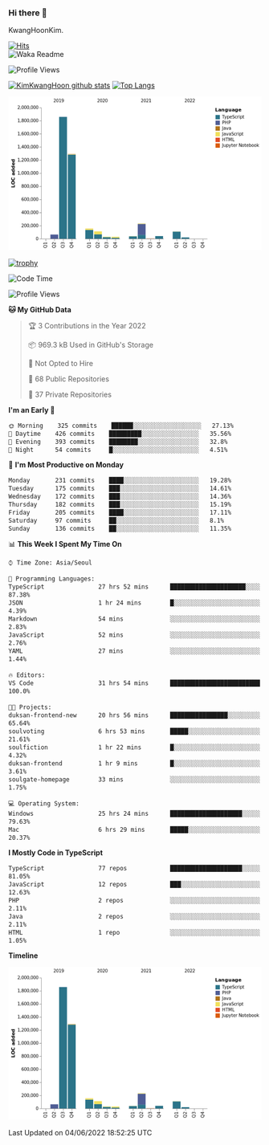 ### Hi there 👋

KwangHoonKim.

[![Hits](https://hits.seeyoufarm.com/api/count/incr/badge.svg?url=https%3A%2F%2Fgithub.com%2Frhkdgns95)](https://hits.seeyoufarm.com)  
![Waka Readme](https://github.com/rhkdgns95/rhkdgns95/workflows/Waka%20Readme/badge.svg)

![Profile Views](http://img.shields.io/badge/Profile%20Views-0-blue)

[![KimKwangHoon github stats](https://github-readme-stats.vercel.app/api?username=rhkdgns95&show_icons=true)](https://github.com/rhkdgns95/github-readme-stats)   [![Top Langs](https://github-readme-stats.vercel.app/api/top-langs/?username=rhkdgns95&layout=compact)](https://github.com/rhkdgns95/github-readme-stats)   


![Chart not found](https://raw.githubusercontent.com/rhkdgns95/rhkdgns95/master/charts/bar_graph.png) 

[![trophy](https://github-profile-trophy.vercel.app/?username=rhkdgns95)](https://github.com/rhkdgns95/github-profile-trophy)

<!--START_SECTION:waka-->
![Code Time](http://img.shields.io/badge/Code%20Time-0%20secs-blue)

![Profile Views](http://img.shields.io/badge/Profile%20Views-2-blue)

**🐱 My GitHub Data** 

> 🏆 3 Contributions in the Year 2022
 > 
> 📦 969.3 kB Used in GitHub's Storage 
 > 
> 🚫 Not Opted to Hire
 > 
> 📜 68 Public Repositories 
 > 
> 🔑 37 Private Repositories  
 > 
**I'm an Early 🐤** 

```text
🌞 Morning    325 commits    ██████░░░░░░░░░░░░░░░░░░░   27.13% 
🌆 Daytime    426 commits    █████████░░░░░░░░░░░░░░░░   35.56% 
🌃 Evening    393 commits    ████████░░░░░░░░░░░░░░░░░   32.8% 
🌙 Night      54 commits     █░░░░░░░░░░░░░░░░░░░░░░░░   4.51%

```
📅 **I'm Most Productive on Monday** 

```text
Monday       231 commits    ████░░░░░░░░░░░░░░░░░░░░░   19.28% 
Tuesday      175 commits    ███░░░░░░░░░░░░░░░░░░░░░░   14.61% 
Wednesday    172 commits    ███░░░░░░░░░░░░░░░░░░░░░░   14.36% 
Thursday     182 commits    ███░░░░░░░░░░░░░░░░░░░░░░   15.19% 
Friday       205 commits    ████░░░░░░░░░░░░░░░░░░░░░   17.11% 
Saturday     97 commits     ██░░░░░░░░░░░░░░░░░░░░░░░   8.1% 
Sunday       136 commits    ██░░░░░░░░░░░░░░░░░░░░░░░   11.35%

```


📊 **This Week I Spent My Time On** 

```text
⌚︎ Time Zone: Asia/Seoul

💬 Programming Languages: 
TypeScript               27 hrs 52 mins      █████████████████████░░░░   87.38% 
JSON                     1 hr 24 mins        █░░░░░░░░░░░░░░░░░░░░░░░░   4.39% 
Markdown                 54 mins             ░░░░░░░░░░░░░░░░░░░░░░░░░   2.83% 
JavaScript               52 mins             ░░░░░░░░░░░░░░░░░░░░░░░░░   2.76% 
YAML                     27 mins             ░░░░░░░░░░░░░░░░░░░░░░░░░   1.44%

🔥 Editors: 
VS Code                  31 hrs 54 mins      █████████████████████████   100.0%

🐱‍💻 Projects: 
duksan-frontend-new      20 hrs 56 mins      ████████████████░░░░░░░░░   65.64% 
soulvoting               6 hrs 53 mins       █████░░░░░░░░░░░░░░░░░░░░   21.61% 
soulfiction              1 hr 22 mins        █░░░░░░░░░░░░░░░░░░░░░░░░   4.32% 
duksan-frontend          1 hr 9 mins         █░░░░░░░░░░░░░░░░░░░░░░░░   3.61% 
soulgate-homepage        33 mins             ░░░░░░░░░░░░░░░░░░░░░░░░░   1.75%

💻 Operating System: 
Windows                  25 hrs 24 mins      ████████████████████░░░░░   79.63% 
Mac                      6 hrs 29 mins       █████░░░░░░░░░░░░░░░░░░░░   20.37%

```

**I Mostly Code in TypeScript** 

```text
TypeScript               77 repos            ████████████████████░░░░░   81.05% 
JavaScript               12 repos            ███░░░░░░░░░░░░░░░░░░░░░░   12.63% 
PHP                      2 repos             ░░░░░░░░░░░░░░░░░░░░░░░░░   2.11% 
Java                     2 repos             ░░░░░░░░░░░░░░░░░░░░░░░░░   2.11% 
HTML                     1 repo              ░░░░░░░░░░░░░░░░░░░░░░░░░   1.05%

```


**Timeline**

![Chart not found](https://raw.githubusercontent.com/rhkdgns95/rhkdgns95/master/charts/bar_graph.png) 


 Last Updated on 04/06/2022 18:52:25 UTC
<!--END_SECTION:waka-->
